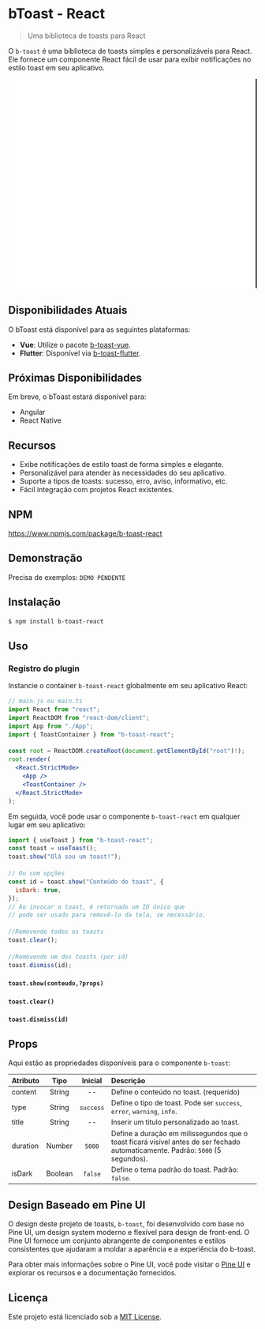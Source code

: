 # bToast - React

> Uma biblioteca de toasts para React

O `b-toast` é uma biblioteca de toasts simples e personalizáveis para React. Ele fornece um componente React fácil de usar para exibir notificações no estilo toast em seu aplicativo.

![](./example.gif)

## Disponibilidades Atuais

O bToast está disponível para as seguintes plataformas:

- **Vue**: Utilize o pacote [b-toast-vue](https://www.npmjs.com/package/b-toast).
- **Flutter**: Disponível via [b-toast-flutter](https://pub.dev/packages/btoast).

## Próximas Disponibilidades

Em breve, o bToast estará disponível para:
- Angular
- React Native

## Recursos

- Exibe notificações de estilo toast de forma simples e elegante.
- Personalizável para atender às necessidades do seu aplicativo.
- Suporte a tipos de toasts: sucesso, erro, aviso, informativo, etc.
- Fácil integração com projetos React existentes.

## NPM

https://www.npmjs.com/package/b-toast-react

## Demonstração

Precisa de exemplos: `DEMO PENDENTE`

## Instalação

```bash
$ npm install b-toast-react
```

## Uso

### Registro do plugin

Instancie o container `b-toast-react` globalmente em seu aplicativo React:

```jsx
// main.js ou main.ts
import React from "react";
import ReactDOM from "react-dom/client";
import App from "./App";
import { ToastContainer } from "b-toast-react";

const root = ReactDOM.createRoot(document.getElementById("root")!);
root.render(
  <React.StrictMode>
    <App />
    <ToastContainer />
  </React.StrictMode>
);

```

Em seguida, você pode usar o componente `b-toast-react` em qualquer lugar em seu aplicativo:

```javascript
import { useToast } from "b-toast-react";
const toast = useToast();
toast.show("Olá sou um toast!");

// Ou com opções
const id = toast.show("Conteúdo do toast", {
  isDark: true,
});
// Ao invocar o toast, é retornado um ID único que
// pode ser usado para removê-lo da tela, se necessário.

//Removendo todos os toasts
toast.clear();

//Removendo um dos toasts (por id)
toast.dismiss(id);
```

#### `toast.show(conteudo,?props)`

#### `toast.clear()`

#### `toast.dismiss(id)`

## Props

Aqui estão as propriedades disponíveis para o componente `b-toast`:

| Atributo |  Tipo   |  Inicial  | Descrição                                                                                                                       |
| :------- | :-----: | :-------: | :------------------------------------------------------------------------------------------------------------------------------ |
| content  | String  |    --     | Define o conteúdo no toast. (requerido)                                                                                         |
| type     | String  | `success` | Define o tipo de toast. Pode ser `success`, `error`, `warning`, `info`.                                                         |
| title    | String  |    --     | Inserir um titulo personalizado ao toast.                                                                                       |
| duration | Number  |  `5000`   | Define a duração em milissegundos que o toast ficará visível antes de ser fechado automaticamente. Padrão: `5000` (5 segundos). |
| isDark   | Boolean |  `false`  | Define o tema padrão do toast. Padrão: `false`.                                                                                 |

## Design Baseado em Pine UI

O design deste projeto de toasts, `b-toast`, foi desenvolvido com base no Pine UI, um design system moderno e flexível para design de front-end. O Pine UI fornece um conjunto abrangente de componentes e estilos consistentes que ajudaram a moldar a aparência e a experiência do b-toast.

Para obter mais informações sobre o Pine UI, você pode visitar o [Pine UI](https://www.behance.net/gallery/161882269/Design-System-Pine-UI-v1-bTree) e explorar os recursos e a documentação fornecidos.

## Licença

Este projeto está licenciado sob a [MIT License](https://opensource.org/licenses/MIT).
